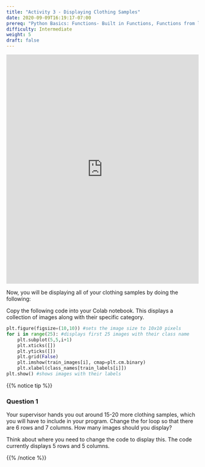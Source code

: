 ```yaml
---
title: "Activity 3 - Displaying Clothing Samples"
date: 2020-09-09T16:19:17-07:00
prereq: "Python Basics: Functions- Built in Functions, Functions from libraries; Data Types- Strings, Numbers, Reading from Console; Data Structures- Lists; Loops- For Loops"
difficulty: Intermediate
weight: 5
draft: false
---
```


<iframe width="100%" height="600px" src="https://www.youtube.com/embed/8dMNuQcmx5s" frameborder="0" allow="accelerometer; autoplay; encrypted-media; gyroscope; picture-in-picture" allowfullscreen></iframe>

Now, you will be displaying all of your clothing samples by doing the following:

Copy the following code into your Colab notebook. This displays a collection of images along with their specific category. 

```python
plt.figure(figsize=(10,10)) #sets the image size to 10x10 pixels
for i in range(25): #displays first 25 images with their class name
    plt.subplot(5,5,i+1)
    plt.xticks([])
    plt.yticks([])
    plt.grid(False)
    plt.imshow(train_images[i], cmap=plt.cm.binary) 
    plt.xlabel(class_names[train_labels[i]])
plt.show() #shows images with their labels
```

{{% notice tip %}}
### Question 1

Your supervisor hands you out around 15-20 more clothing samples, which you will have to include in your program.
Change the for loop so that there are 6 rows and 7 columns. How many images should you display?

Think about where you need to change the code to display this. The code currently displays 5 rows and 5 columns.

{{% /notice %}}